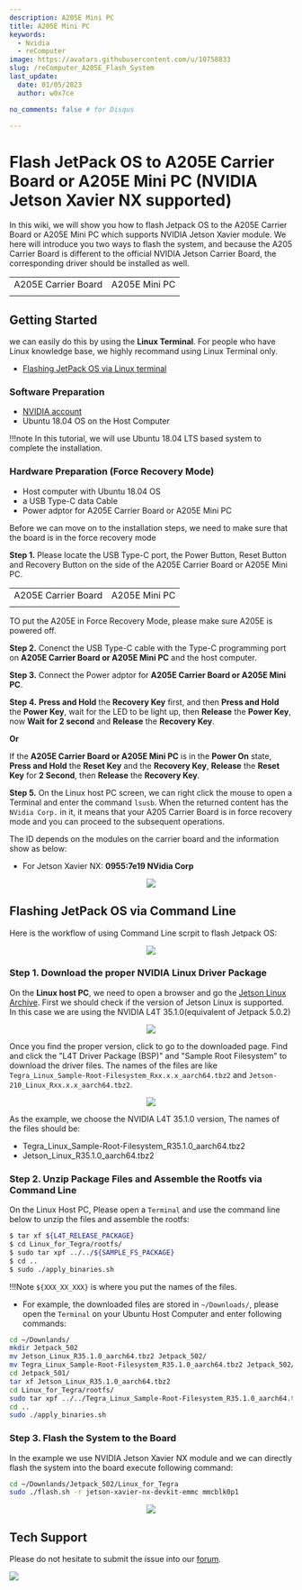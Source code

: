 ```yaml
---
description: A205E Mini PC
title: A205E Mini PC
keywords:
  - Nvidia
  - reComputer
image: https://avatars.githubusercontent.com/u/10758833
slug: /reComputer_A205E_Flash_System
last_update:
  date: 01/05/2023
  author: w0x7ce

no_comments: false # for Disqus

---
```

<!-- ---
name: 
category: 
bzurl: 
prodimagename:
surveyurl: 
sku: 
tags:
--- -->

# Flash JetPack OS to A205E Carrier Board or A205E Mini PC (NVIDIA Jetson Xavier NX supported)

In this wiki, we will show you how to flash Jetpack OS to the A205E Carrier Board or A205E Mini PC which supports NVIDIA Jetson Xavier module. We here will introduce you two ways to flash the system, and because the A205 Carrier Board is different to the official NVIDIA Jetson Carrier Board, the corresponding driver should be installed as well.

<div align="center">
  <table>
    <tbody><tr>
        <td align="center">A205E Carrier Board
        </td><td align="center">A205E Mini PC
        </td></tr>
      <tr>
        <td align="center">
          <a href="https://www.seeedstudio.com/A205E-Carrier-Board-for-Jetson-Nano-Xavier-NX-p-5496.html" target="_blank" rel="noopener"><img width={350} src="https://media-cdn.seeedstudio.com/media/catalog/product/cache/b5e839932a12c6938f4f9ff16fa3726a/5/_/5_7_1.png" alt /></a>
        </td>
        <td align="center">
          <a href="https://www.seeedstudio.com/A205E-Mini-PC-with-128GB-SSD-p-5495.html" target="_blank" rel="noopener"><img width={380} src="https://media-cdn.seeedstudio.com/media/catalog/product/cache/b5e839932a12c6938f4f9ff16fa3726a/1/_/1_9_2.png" alt /></a>
        </td>
      </tr>
    </tbody></table>
</div>

## Getting Started

we can easily do this by using the **Linux Terminal**. For people who have Linux knowledge base, we highly recommand using Linux Terminal only.

- [Flashing JetPack OS via Linux terminal](#flashing-jetpack-os-via-command-line)

### Software Preparation

- <a href="https://developer.nvidia.com/login" target="_blank"><span>NVIDIA account</span></a>
- Ubuntu 18.04 OS on the Host Computer

!!!note
	In this tutorial, we will use Ubuntu 18.04 LTS based system to complete the installation.

### Hardware Preparation (Force Recovery Mode)

* Host computer with Ubuntu 18.04 OS
* a USB Type-C data Cable
* Power adptor for A205E Carrier Board or A205E Mini PC

Before we can move on to the installation steps, we need to make sure that the board is in the force recovery mode

**Step 1.** Please locate the USB Type-C port, the Power Button, Reset Button and Recovery Button on the side of the A205E Carrier Board or A205E Mini PC.

<div align="center">
  <table>
    <tbody><tr>
        <td align="center">A205E Carrier Board
        </td><td align="center">A205E Mini PC
        </td></tr>
      <tr>
        <td align="center">
          <a href="https://www.seeedstudio.com/A205E-Carrier-Board-for-Jetson-Nano-Xavier-NX-p-5496.html" target="_blank" rel="noopener"><img width={350} src="https://media-cdn.seeedstudio.com/media/catalog/product/cache/b5e839932a12c6938f4f9ff16fa3726a/a/n/antenna_dc_jack_io_controller_20_pin_1_.png" alt /></a>
        </td>
        <td align="center">
          <a href="https://www.seeedstudio.com/A205E-Mini-PC-with-128GB-SSD-p-5495.html" target="_blank" rel="noopener"><img width={380} src="https://media-cdn.seeedstudio.com/media/catalog/product/cache/b5e839932a12c6938f4f9ff16fa3726a/2/_/2_8_3.png" alt /></a>
        </td>
      </tr>
    </tbody></table>
</div>


TO put the A205E in Force Recovery Mode, please make sure A205E is powered off.

**Step 2.** Conenct the USB Type-C cable with the Type-C programming port on **A205E Carrier Board or A205E Mini PC** and the host computer.

**Step 3.** Connect the Power adptor for **A205E Carrier Board or A205E Mini PC**.

**Step 4.** **Press and Hold** the **Recovery Key** first, and then **Press and Hold** the **Power Key**, wait for the LED to be light up, then **Release** the **Power Key**, now **Wait for 2 second** and **Release** the **Recovery Key**. 

**Or**

If the **A205E Carrier Board or A205E Mini PC** is in the **Power On** state, **Press and Hold** the **Reset Key** and the **Recovery Key**, **Release** the **Reset Key** for **2 Second**, then **Release** the **Recovery Key**. 

**Step 5.** On the Linux host PC screen, we can right click the mouse to open a Terminal and enter the command `lsusb`. When the returned content has the `NVidia Corp.` in it, it means that your A205 Carrier Board is in force recovery mode and you can proceed to the subsequent operations.

The ID depends on the modules on the carrier board and the information show as below:

- For Jetson Xavier NX: **0955:7e19 NVidia Corp**

<div align="center"><img width={700} src="https://files.seeedstudio.com/wiki/A203E/NX_lsusb.png" /></div>


## Flashing JetPack OS via Command Line

Here is the workflow of using Command Line scrpit to flash Jetpack OS:

<div align="center"><img width={800} src="https://files.seeedstudio.com/wiki/reComputer-Jetson-Nano/17_3.png" /></div>


### Step 1. Download the proper NVIDIA Linux Driver Package

On the **Linux host PC**, we need to open a browser and go the <a href="https://developer.nvidia.com/embedded/jetson-linux-archive" target="_blank"><span>Jetson Linux Archive</span></a>. First we should check if the version of Jetson Linux is supported. In this case we are using the NVIDIA L4T 35.1.0(equivalent of Jetpack 5.0.2)

<div align="center"><img width={800} src="https://files.seeedstudio.com/wiki/A203E/select_35_1.png" /></div>


Once you find the proper version, click to go to the downloaded page. Find and click the "L4T Driver Package (BSP)" and "Sample Root Filesystem" to download the driver files. The names of the files are like `Tegra_Linux_Sample-Root-Filesystem_Rxx.x.x_aarch64.tbz2` and `Jetson-210_Linux_Rxx.x.x_aarch64.tbz2`.

<div align="center"><img width={800} src="https://files.seeedstudio.com/wiki/A203E/download_files.png" /></div>


As the example, we choose the NVIDIA L4T 35.1.0 version, The names of the files should be:

- Tegra_Linux_Sample-Root-Filesystem_R35.1.0_aarch64.tbz2
- Jetson_Linux_R35.1.0_aarch64.tbz2

### Step 2.  Unzip Package Files and Assemble the Rootfs via Command Line

On the Linux Host PC, Please open a ``Terminal`` and use the command line below to unzip the files and assemble the rootfs:

```sh
$ tar xf ${L4T_RELEASE_PACKAGE}
$ cd Linux_for_Tegra/rootfs/
$ sudo tar xpf ../../${SAMPLE_FS_PACKAGE}
$ cd ..
$ sudo ./apply_binaries.sh
```

!!!Note
    `${XXX_XX_XXX}` is where you put the names of the files.

* For example, the downloaded files are stored in `~/Downloads/`, please open the ``Terminal`` on your Ubuntu Host Computer and enter following commands:

```bash
cd ~/Downlands/
mkdir Jetpack_502
mv Jetson_Linux_R35.1.0_aarch64.tbz2 Jetpack_502/
mv Tegra_Linux_Sample-Root-Filesystem_R35.1.0_aarch64.tbz2 Jetpack_502/
cd Jetpack_501/
tar xf Jetson_Linux_R35.1.0_aarch64.tbz2
cd Linux_for_Tegra/rootfs/
sudo tar xpf ../../Tegra_Linux_Sample-Root-Filesystem_R35.1.0_aarch64.tbz2
cd ..
sudo ./apply_binaries.sh
```

### Step 3.  Flash the System to the Board

In the example we use NVIDIA Jetson Xavier NX module and we can directly flash the system into the board execute following command:

```sh
cd ~/Downlands/Jetpack_502/Linux_for_Tegra
sudo ./flash.sh -r jetson-xavier-nx-devkit-emmc mmcblk0p1
```

<div align="center"><img width={800} src="https://files.seeedstudio.com/wiki/reComputer-Jetson-Nano/19.png" /></div>


## Tech Support

Please do not hesitate to submit the issue into our [forum](https://forum.seeedstudio.com/).
<br />
<p style={{textAlign: 'center'}}><a href="https://www.seeedstudio.com/act-4.html?utm_source=wiki&utm_medium=wikibanner&utm_campaign=newproducts" target="_blank"><img src="https://files.seeedstudio.com/wiki/Wiki_Banner/new_product.jpg" /></a></p>
